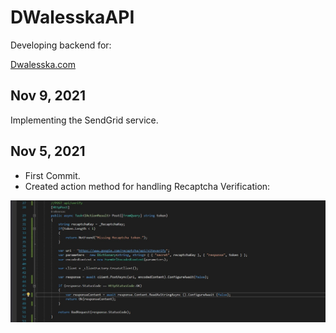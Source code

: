 # DWalesskaAPI

Developing backend for: 

[Dwalesska.com](http://dwalesska.azurewebsites.net/)

## Nov 9, 2021

<p>Implementing the SendGrid service.</p>

## Nov 5, 2021

<ul>
<li>First Commit.</li>
<li>Created action method for handling Recaptcha Verification:
</ul>

<img src="https://github.com/sbogucki12/dwalesskaAPI/blob/main/readmeFiles/recaptcha0.jpg" />
